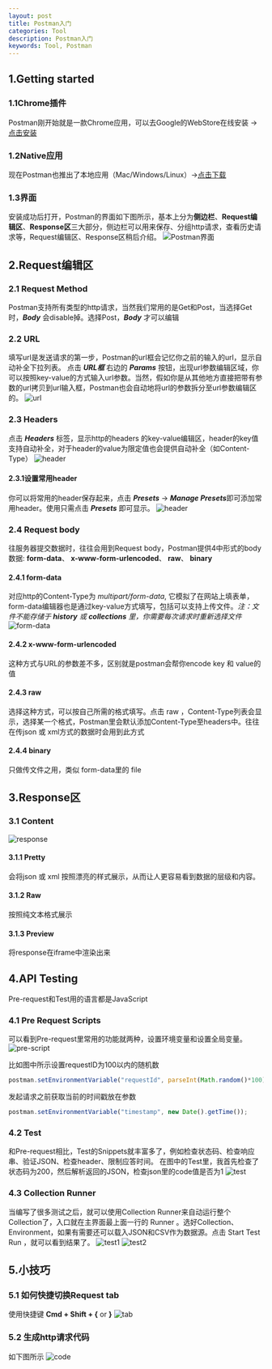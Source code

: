 ```yaml
---
layout: post
title: Postman入门
categories: Tool
description: Postman入门
keywords: Tool, Postman
---
```


## 1.Getting started

### 1.1Chrome插件
Postman刚开始就是一款Chrome应用，可以去Google的WebStore在线安装 ->[点击安装](https://chrome.google.com/webstore/detail/postman/fhbjgbiflinjbdggehcddcbncdddomop)

### 1.2Native应用
现在Postman也推出了本地应用（Mac/Windows/Linux）->[点击下载](https://www.getpostman.com/apps)

### 1.3界面
安装成功后打开，Postman的界面如下图所示，基本上分为**侧边栏**、**Request编辑区**、**Response区**三大部分，侧边栏可以用来保存、分组http请求，查看历史请求等，Request编辑区、Response区稍后介绍。
![Postman界面](http://ogqrbglrc.bkt.clouddn.com/blog/postman/info.png)

## 2.Request编辑区

### 2.1 Request Method
Postman支持所有类型的http请求，当然我们常用的是Get和Post，当选择Get时，***Body*** 会disable掉。选择Post，***Body*** 才可以编辑

### 2.2 URL
填写url是发送请求的第一步，Postman的url框会记忆你之前的输入的url，显示自动补全下拉列表。
点击 ***URL框*** 右边的 ***Params*** 按钮，出现url参数编辑区域，你可以按照key-value的方式输入url参数。当然，假如你是从其他地方直接把带有参数的url拷贝到url输入框，Postman也会自动地将url的参数拆分至url参数编辑区的。
![url](http://ogqrbglrc.bkt.clouddn.com/blog/postman/url.png)

### 2.3 Headers
点击 ***Headers*** 标签，显示http的headers 的key-value编辑区，header的key值支持自动补全，对于header的value为限定值也会提供自动补全（如Content-Type）
![header](http://ogqrbglrc.bkt.clouddn.com/blog/postman/header.png)

#### 2.3.1设置常用header
你可以将常用的header保存起来，点击 ***Presets*** -> ***Manage Presets***即可添加常用header。使用只需点击 ***Presets*** 即可显示。
![header](http://ogqrbglrc.bkt.clouddn.com/blog/postman/header2.png)

### 2.4 Request body
往服务器提交数据时，往往会用到Request body，Postman提供4中形式的body数据: **form-data**、 **x-www-form-urlencoded**、 **raw**、 **binary**

#### 2.4.1 form-data
对应http的Content-Type为 *multipart/form-data*, 它模拟了在网站上填表单，form-data编辑器也是通过key-value方式填写，包括可以支持上传文件。*注：文件不能存储于* 
***history*** *或* ***collections*** *里，你需要每次请求时重新选择文件*
![form-data](http://ogqrbglrc.bkt.clouddn.com/blog/postman/body.png)

#### 2.4.2 x-www-form-urlencoded
这种方式与URL的参数差不多，区别就是postman会帮你encode key 和 value的值

#### 2.4.3 raw
选择这种方式，可以按自己所需的格式填写。点击 raw ，Content-Type列表会显示，选择某一个格式，Postman里会默认添加Content-Type至headers中。往往在传json 或 xml方式的数据时会用到此方式

#### 2.4.4 binary
只做传文件之用，类似 form-data里的 file 

## 3.Response区

### 3.1 Content
![response](http://ogqrbglrc.bkt.clouddn.com/blog/postman/repsonse.png)

#### 3.1.1 Pretty
会将json 或 xml 按照漂亮的样式展示，从而让人更容易看到数据的层级和内容。

#### 3.1.2 Raw
按照纯文本格式展示

#### 3.1.3 Preview
将response在iframe中渲染出来

## 4.API Testing
Pre-request和Test用的语言都是JavaScript

### 4.1 Pre Request Scripts
可以看到Pre-request里常用的功能就两种，设置环境变量和设置全局变量。
![pre-script](http://ogqrbglrc.bkt.clouddn.com/blog/postman/pre-script.png)

比如图中所示设置requestID为100以内的随机数

```javascript
postman.setEnvironmentVariable("requestId", parseInt(Math.random()*100));
```

发起请求之前获取当前的时间戳放在参数

```javascript
postman.setEnvironmentVariable("timestamp", new Date().getTime());
```

### 4.2 Test
和Pre-request相比，Test的Snippets就丰富多了，例如检查状态码、检查响应串、验证JSON、检查header、限制应答时间。
在图中的Test里，我首先检查了状态码为200，然后解析返回的JSON，检查json里的code值是否为1
![test](http://ogqrbglrc.bkt.clouddn.com/blog/postman/test.png)


### 4.3 Collection Runner
当编写了很多测试之后，就可以使用Collection Runner来自动运行整个Collection了，入口就在主界面最上面一行的 Runner 。选好Collection、Environment，如果有需要还可以载入JSON和CSV作为数据源。点击 Start Test Run ，就可以看到结果了。
![test1](http://ogqrbglrc.bkt.clouddn.com/blog/postman/testrun.png)
![test2](http://ogqrbglrc.bkt.clouddn.com/blog/postman/testrun2.png)

## 5.小技巧

### 5.1 如何快捷切换Request tab
使用快捷键 **Cmd + Shift + {** or **}**
![tab](http://ogqrbglrc.bkt.clouddn.com/blog/postman/tab.png)

### 5.2 生成http请求代码
如下图所示
![code](http://ogqrbglrc.bkt.clouddn.com/blog/postman/code.png)